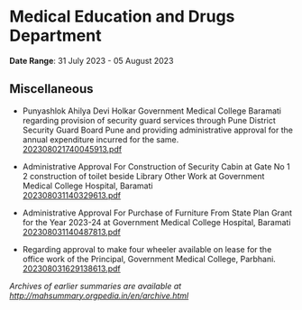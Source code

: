 # Medical Education and Drugs Department

**Date Range**: 31 July 2023 - 05 August 2023


## Miscellaneous
- Punyashlok Ahilya Devi Holkar Government Medical College Baramati regarding provision of security guard services through Pune District Security Guard Board Pune and providing administrative approval for the annual expenditure incurred for the same.\
  [202308021740045913.pdf](https://gr.maharashtra.gov.in/Site/Upload/Government%20Resolutions/English/202308021740045913.pdf)

- Administrative Approval For Construction of Security Cabin at Gate No 1 2 construction of toilet beside Library Other Work at Government Medical College Hospital, Baramati\
  [202308031140329613.pdf](https://gr.maharashtra.gov.in/Site/Upload/Government%20Resolutions/English/202308031140329613.pdf)

- Administrative Approval For Purchase of Furniture From State Plan Grant for the Year 2023-24 at Government Medical College Hospital, Baramati\
  [202308031140487813.pdf](https://gr.maharashtra.gov.in/Site/Upload/Government%20Resolutions/English/202308031140487813.pdf)

- Regarding approval to make four wheeler available on lease for the office work of the Principal, Government Medical College, Parbhani.\
  [202308031629138613.pdf](https://gr.maharashtra.gov.in/Site/Upload/Government%20Resolutions/English/202308031629138613.pdf)


*Archives of earlier summaries are available at http://mahsummary.orgpedia.in/en/archive.html*